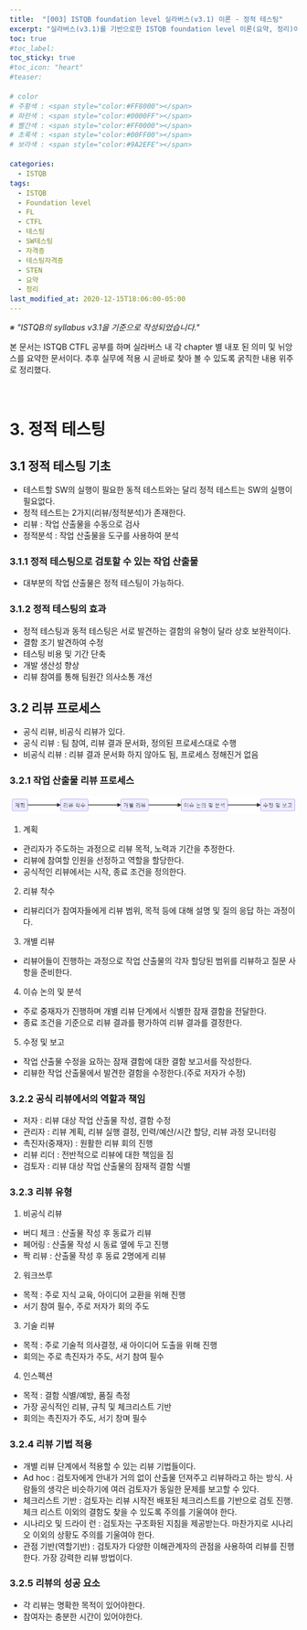```yaml
---
title:  "[003] ISTQB foundation level 실라버스(v3.1) 이론 - 정적 테스팅"
excerpt: "실라버스(v3.1)를 기반으로한 ISTQB foundation level 이론(요약, 정리)이에요. ISTQB CTFL에 도전하실 분들 참고하세요~!"
toc: true
#toc_label:
toc_sticky: true
#toc_icon: "heart"
#teaser: 

# color
# 주황색 : <span style="color:#FF8000"></span>
# 파란색 : <span style="color:#0000FF"></span>
# 빨간색 : <span style="color:#FF0000"></span>
# 초록색 : <span style="color:#00FF00"></span>
# 보라색 : <span style="color:#9A2EFE"></span>

categories:
  - ISTQB
tags:
  - ISTQB
  - Foundation level
  - FL
  - CTFL
  - 테스팅
  - SW테스팅
  - 자격증
  - 테스팅자격증
  - STEN
  - 요약
  - 정리
last_modified_at: 2020-12-15T18:06:00-05:00
---
```


*※ "ISTQB의 syllabus v3.1을 기준으로 작성되었습니다."*  

본 문서는 ISTQB CTFL 공부를 하며 실라버스 내 각 chapter 별 내포 된 의미 및 뉘앙스를 요약한 문서이다. 추후 실무에 적용 시 곧바로 찾아 볼 수 있도록 굵직한 내용 위주로 정리했다.<br><br><br>

# 3. 정적 테스팅

## 3.1 정적 테스팅 기초
- 테스트할 SW의 실행이 필요한 동적 테스트와는 달리 정적 테스트는 SW의 실행이 필요없다.
- 정적 테스트는 2가지(리뷰/정적분석)가 존재한다.
- 리뷰 : 작업 산출물을 수동으로 검사
- 정적분석 : 작업 산출물을 도구를 사용하여 분석

### 3.1.1 정적 테스팅으로 검토할 수 있는 작업 산출물
- 대부분의 작업 산출물은 정적 테스팅이 가능하다.

### 3.1.2 정적 테스팅의 효과
- 정적 테스팅과 동적 테스팅은 서로 발견하는 결함의 유형이 달라 상호 보완적이다.
- 결함 조기 발견하여 수정
- 테스팅 비용 및 기간 단축
- 개발 생산성 향상
- 리뷰 참여를 통해 팀원간 의사소통 개선

## 3.2 리뷰 프로세스
- 공식 리뷰, 비공식 리뷰가 있다.
- 공식 리뷰 : 팀 참여, 리뷰 결과 문서화, 정의된 프로세스대로 수행
- 비공식 리뷰 : 리뷰 결과 문서화 하지 않아도 됨, 프로세스 정해진거 없음

### 3.2.1 작업 산출물 리뷰 프로세스

![작업 산출물 리뷰 프로세스](/assets/images/201212_Theory_ISTQB/3_2_1.png "작업 산출물 리뷰 프로세스")
<!--
[![](https://mermaid.ink/img/eyJjb2RlIjoiZmxvd2NoYXJ0IExSXG5cbiAgIEEo6rOE7ZqNKSAtLS0-IEIo66as67ewIOywqeyImCkgLS0tPiBDKOqwnOuzhCDrpqzrt7ApIC0tLT4gRCjsnbTsiogg64W87J2YIOuwjyDrtoTshJ0pIC0tLT4gRSjsiJjsoJUg67CPIOuztOqzoClcbiIsIm1lcm1haWQiOnt9LCJ1cGRhdGVFZGl0b3IiOmZhbHNlfQ)](https://mermaid-js.github.io/mermaid-live-editor/#/edit/eyJjb2RlIjoiZmxvd2NoYXJ0IExSXG5cbiAgIEEo6rOE7ZqNKSAtLS0-IEIo66as67ewIOywqeyImCkgLS0tPiBDKOqwnOuzhCDrpqzrt7ApIC0tLT4gRCjsnbTsiogg64W87J2YIOuwjyDrtoTshJ0pIC0tLT4gRSjsiJjsoJUg67CPIOuztOqzoClcbiIsIm1lcm1haWQiOnt9LCJ1cGRhdGVFZGl0b3IiOmZhbHNlfQ)
-->
1. 계획
- 관리자가 주도하는 과정으로 리뷰 목적, 노력과 기간을 추정한다.
- 리뷰에 참여할 인원을 선정하고 역할을 할당한다.
- 공식적인 리뷰에서는 시작, 종료 조건을 정의한다.

2. 리뷰 착수
- 리뷰리더가 참여자들에게 리뷰 범위, 목적 등에 대해 설명 및 질의 응답 하는 과정이다.

3. 개별 리뷰
- 리뷰어들이 진행하는 과정으로 작업 산출물의 각자 할당된 범위를 리뷰하고 질문 사항을 준비한다.

4. 이슈 논의 및 분석
- 주로 중재자가 진행하며 개별 리뷰 단계에서 식별한 잠재 결함을 전달한다.
- 종료 조건을 기준으로 리뷰 결과를 평가하여 리뷰 결과를 결정한다.

5. 수정 및 보고
- 작업 산출물 수정을 요하는 잠재 결함에 대한 결함 보고서를 작성한다.
- 리뷰한 작업 산출물에서 발견한 결함을 수정한다.(주로 저자가 수정)

### 3.2.2 공식 리뷰에서의 역할과 책임
- 저자 : 리뷰 대상 작업 산출물 작성, 결함 수정
- 관리자 : 리뷰 계획, 리뷰 실행 결정, 인력/예산/시간 할당, 리뷰 과정 모니터링
- 촉진자(중재자) : 원활한 리뷰 회의 진행
- 리뷰 리더 : 전반적으로 리뷰에 대한 책임을 짐
- 검토자 : 리뷰 대상 작업 산출물의 잠재적 결함 식별

### 3.2.3 리뷰 유형
1. 비공식 리뷰
- 버디 체크 : 산출물 작성 후 동료가 리뷰
- 페어링 : 산출물 작성 시 동료 옆에 두고 진행
- 짝 리뷰 : 산출물 작성 후 동료 2명에게 리뷰

2. 워크쓰루
- 목적 : 주로 지식 교육, 아이디어 교환을 위해 진행
- 서기 참여 필수, 주로 저자가 회의 주도

3. 기술 리뷰
- 목적 : 주로 기술적 의사결정, 새 아이디어 도출을 위해 진행
- 회의는 주로 촉진자가 주도, 서기 참여 필수

4. 인스펙션
- 목적 : 결함 식별/예방, 품질 측정
- 가장 공식적인 리뷰, 규칙 및 체크리스트 기반
- 회의는 촉진자가 주도, 서기 창며 필수

### 3.2.4 리뷰 기법 적용
- 개별 리뷰 단계에서 적용할 수 있는 리뷰 기법들이다.
- Ad hoc : 검토자에게 안내가 거의 없이 산출물 던져주고 리뷰하라고 하는 방식. 사람들의 생각은 비슷하기에 여러 검토자가 동일한 문제를 보고할 수 있다.
- 체크리스트 기반 : 검토자는 리뷰 시작전 배포된 체크리스트를 기반으로 검토 진행. 체크 리스트 이외의 결함도 찾을 수 있도록 주의를 기울여야 한다.
- 시나리오 및 드라이 런 : 검토자는 구조화된 지침을 제공받는다. 마찬가지로 시나리오 이외의 상황도 주의를 기울여야 한다.
- 관점 기반(역할기반) : 검토자가 다양한 이해관계자의 관점을 사용하여 리뷰를 진행한다. 가장 강력한 리뷰 방법이다.

### 3.2.5 리뷰의 성공 요소
- 각 리뷰는 명확한 목적이 있어야한다.
- 참여자는 충분한 시간이 있어야한다.
<br>
<br>
<br>
